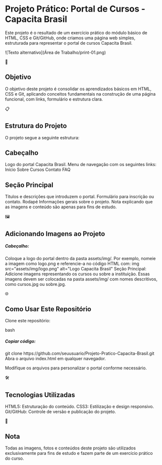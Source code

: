 <h1>Projeto Prático: Portal de Cursos - Capacita Brasil</h1>
<p> Este projeto é o resultado de um exercício prático do módulo básico de HTML, CSS e Git/GitHub, onde criamos uma página web simples, estruturada para representar o portal de cursos Capacita Brasil. </p>
![Texto alternativo](Área de Trabalho/print-01.png)

🎯 <h2>Objetivo</h2>
O objetivo deste projeto é consolidar os aprendizados básicos em HTML, CSS e Git, aplicando conceitos fundamentais na construção de uma página funcional, com links, formulário e estrutura clara.

📋<h2> Estrutura do Projeto </h2>
O projeto segue a seguinte estrutura:

<h2>Cabeçalho </h2>
Logo do portal Capacita Brasil.
Menu de navegação com os seguintes links:
Início
Sobre
Cursos
Contato
FAQ

<h2>Seção Principal</h2>
Títulos e descrições que introduzem o portal.
Formulário para inscrição ou contato.
Rodapé
Informações gerais sobre o projeto.
Nota explicando que as imagens e conteúdo são apenas para fins de estudo.

🖼️ <h2>Adicionando Imagens ao Projeto</h2>
<h5>Cabeçalho:</h5> Coloque a logo do portal dentro da pasta assets/img/. Por exemplo, nomeie a imagem como logo.png e referencie-a no código HTML com:
img src="assets/img/logo.png" alt="Logo Capacita Brasil"
Seção Principal: Adicione imagens representando os cursos ou sobre a instituição. Essas imagens devem ser colocadas na pasta assets/img/ com nomes descritivos, como cursos.jpg ou sobre.jpg.

🌐 <h2>Como Usar Este Repositório</h2>
Clone este repositório:

bash
<h5>Copiar código:</h5>
git clone https://github.com/seuusuario/Projeto-Pratico-Capacita-Brasil.git
Abra o arquivo index.html em qualquer navegador.

Modifique os arquivos para personalizar o portal conforme necessário.

🛠️<h2> Tecnologias Utilizadas</h2>
HTML5: Estruturação do conteúdo.
CSS3: Estilização e design responsivo.
Git/GitHub: Controle de versão e publicação do projeto.

📝 <h2>Nota</h2>
Todas as imagens, fotos e conteúdos deste projeto são utilizados exclusivamente para fins de estudo e fazem parte de um exercício prático do curso.
